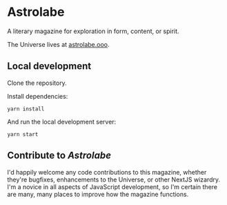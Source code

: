 # Astrolabe

A literary magazine for exploration in form, content, or spirit.

The Universe lives at [astrolabe.ooo](https://astrolabe.ooo).

## Local development

Clone the repository.

Install dependencies:

```
yarn install
```

And run the local development server:

```
yarn start
```

## Contribute to *Astrolabe*

I'd happily welcome any code contributions to this magazine, whether they're bugfixes, enhancements to the Universe, or
other NextJS wizardry. I'm a novice in all aspects of JavaScript development, so I'm certain there are many, many places
to improve how the magazine functions.
